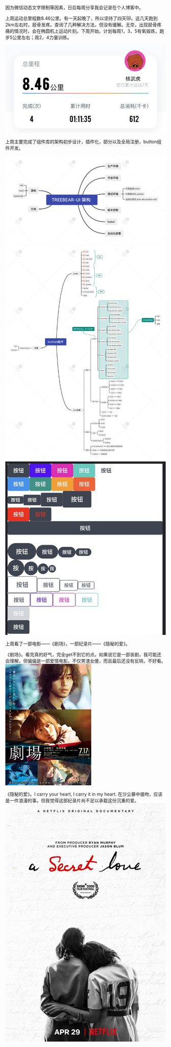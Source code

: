 因为微信动态文字限制等因素，日后每周分享我会记录在个人博客中。

上周运动总里程数8.46公里。有一天起晚了，所以坚持了四天😿。这几天跑到2km左右时，胫骨发疼。查询了几种解决方法，但没有缓解。无奈，出现胫骨疼痛的情况时，会在椭圆机上运动片刻。下周开始，计划每周1，3，5有氧锻炼，跑步5公里左右；周2，4力量训练。

![运动数据](./1018_1024_1.jpeg)

上周主要完成了组件库的架构初步设计，插件化，部分以及全局注册，button组件开发。

![treebear-ui架构sheji](./TREEBEAR-UI架构.png)
![button组件](./button组件.png)
![button](./button.jpg)

上周看了一部电影——《剧场》，一部纪录片——《隐秘的爱》。

《剧场》。看完真的好气，完全get不到它的点。如果说它是一部丧剧，我可能还会理解，但偏偏是一部爱情电影。不仅男渣女傻，而且最后还没有反转。不好看。
![juchang](./juchang.png)

《隐秘的爱》。I carry your heart, I carry it in my heart. 在沙尘暴中接吻，应该是一件浪漫的事。但我觉得这部纪录片尚不足以承载这份沉重的爱。
![A Secret Love](./aSecretLove.png)